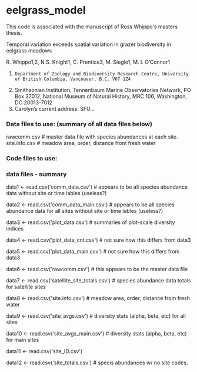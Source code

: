 # eelgrass_model
This code is associated with the manuscript of Ross Whippo's masters thesis. 

Temporal variation exceeds spatial variation in grazer biodiversity in eelgrass meadows
 
R. Whippo1,2, N.S. Knight1, C. Prentice3, M. Siegle1, M. I. O’Connor1
 
 1. 	Department of Zoology and Biodiversity Research Centre, University of British Columbia, Vancouver, B.C. V6T 1Z4
2. 	Smithsonian Institution, Tennenbaum Marine Observatories Network, PO Box 37012, National Museum of Natural History, MRC 106, Washington, DC 20013-7012
3. 	Carolyn’s current address: SFU… 

### Data files to use: (summary of all data files below)
rawcomm.csv  # master data file with species abundances at each site.
site.info.csv # meadow area, order, distance from fresh water


### Code files to use:



### data files - summary
data1 <- read.csv('comm_data.csv') # appears to be all species abundance data without site or time lables (useless?)

data2 <- read.csv('comm_data_main.csv') # appears to be all species abundance data for all sites without site or time lables (useless?)

data3 <- read.csv('plot_data.csv') # summaries of plot-scale diversity indices

data4 <- read.csv('plot_data_cnt.csv') # not sure how this differs from data3

data5 <- read.csv('plot_data_main.csv') # not sure how this differs from data3

data6 <- read.csv('rawcomm.csv') # this appears to be the master data file

data7 <- read.csv('satellite_site_totals.csv') # species abundance data totals for satellite sites

data8 <- read.csv('site.info.csv') # meadow area, order, distance from fresh water

data9 <- read.csv('site_avgs.csv') # diversity stats (alpha, beta, etc) for all sites

data10 <- read.csv('site_avgs_main.csv') # diversity stats (alpha, beta, etc) for main sites

data11 <- read.csv('site_ID.csv')

data12 <- read.csv('site_totals.csv') # specis abundances w/ no site codes.
